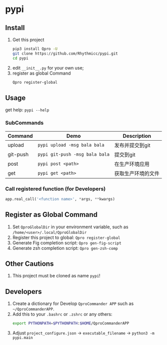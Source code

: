 # pypi

## Install

1. Get this project
    ```sh
    pip3 install Qpro -U
    git clone https://github.com/Rhythmicc/pypi.git
    cd pypi
    ```
2. edit `__init__.py` for your own use;
3. register as global Command
    ```sh
    Qpro register-global
    ```

## Usage

get help: `pypi --help`

### SubCommands

| Command  | Demo                           | Description        |
| -------- | ------------------------------ | ------------------ |
| upload   | `pypi upload -msg bala bala`   | 发布并提交到git    |
| git-push | `pypi git-push -msg bala bala` | 提交到git          |
| post     | `pypi post <path>`             | 在生产环境应用     |
| get      | `pypi get <path>`              | 获取生产环境的文件 |

### Call registered function (for Developers)

```python
app.real_call('<function name>', *args, **kwargs)
```

## Register as Global Command

1. Set `QproGlobalDir` in your environment variable, such as `/home/<user>/.local/QproGlobalDir`
2. Register this project to global: `Qpro register-global`
3. Generate Fig completion script: `Qpro gen-fig-script`
4. Generate zsh completion script: `Qpro gen-zsh-comp`

## Other Cautions

1. This project must be cloned as name `pypi`!


## Developers

1. Create a dictionary for Develop `QproCommander APP` such as `~/QproCommanderAPP`.
2. Add this to your `.bashrc` or `.zshrc` or any others: 
    ```sh
    export PYTHONPATH=$PYTHONPATH:$HOME/QproCommanderAPP
    ```
3. Adjust `project_configure.json` -> `executable_filename` -> `python3 -m pypi.main`
